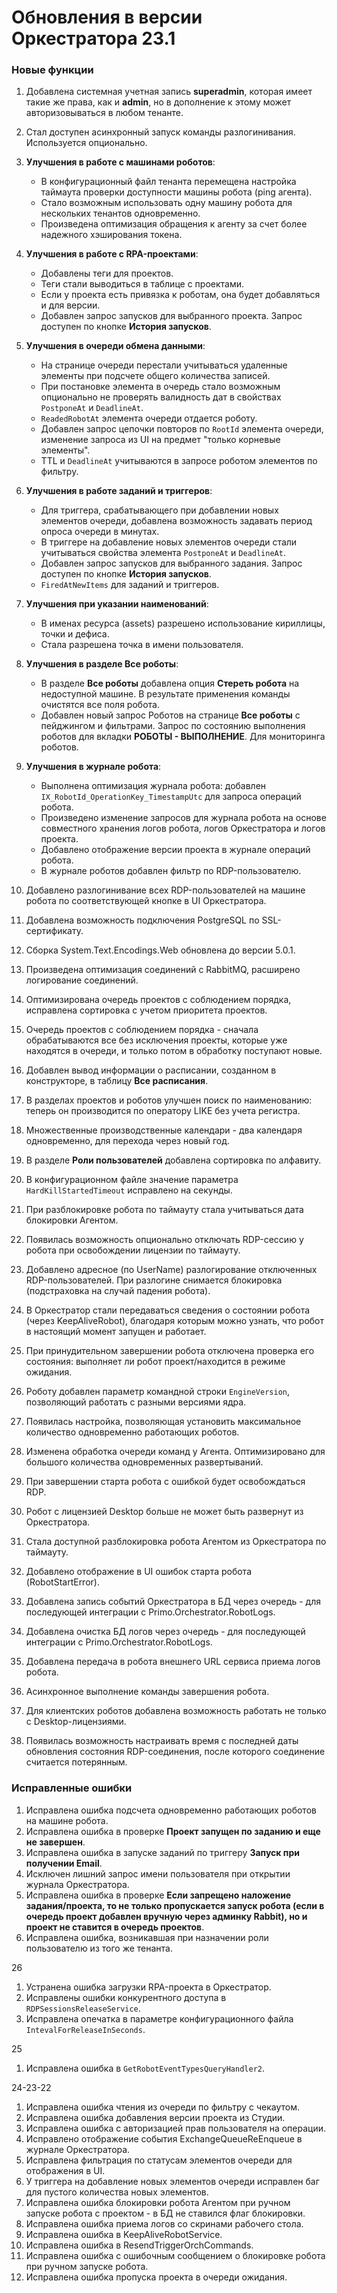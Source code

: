 # Обновления в версии Оркестратора 23.1

### Новые функции

1. Добавлена системная учетная запись **superadmin**, которая имеет такие же права, как и **admin**, но в дополнение к этому может авторизовываться в любом тенанте.
1. Стал доступен асинхронный запуск команды разлогинивания. Используется опционально. 
1. **Улучшения в работе с машинами роботов**:
   * В конфигурационный файл тенанта перемещена настройка таймаута проверки доступности машины робота (ping агента).
   * Стало возможным использовать одну машину робота для нескольких тенантов одновременно.
   * Произведена оптимизация обращения к агенту за счет более надежного хэширования токена.
1. **Улучшения в работе с RPA-проектами**:
   * Добавлены теги для проектов.
   * Теги стали выводиться в таблице с проектами. 
   * Если у проекта есть привязка к роботам, она будет добавляться и для версии.
   * Добавлен запрос запусков для выбранного проекта. Запрос доступен по кнопке **История запусков**.
1. **Улучшения в очереди обмена данными**:
   * На странице очереди перестали учитываться удаленные элементы при подсчете общего количества записей. 
   * При постановке элемента в очередь стало возможным опционально не проверять валидность дат в свойствах `PostponeAt` и `DeadlineAt`.
   * `ReadedRobotAt` элемента очереди отдается роботу.
   * Добавлен запрос цепочки повторов по `RootId` элемента очереди, изменение запроса из UI на предмет "только корневые элементы".
   * TTL и `DeadlineAt` учитываются в запросе роботом элементов по фильтру.
1. **Улучшения в работе заданий и триггеров**:
   * Для триггера, срабатывающего при добавлении новых элементов очереди, добавлена возможность задавать период опроса очереди в минутах.
   * В триггере на добавление новых элементов очереди стали учитываться свойства элемента `PostponeAt` и `DeadlineAt`.
   * Добавлен запрос запусков для выбранного задания. Запрос доступен по кнопке **История запусков**.
   * `FiredAtNewItems` для заданий и триггеров.
1. **Улучшения при указании наименований**:
   * В именах ресурса (assets) разрешено использование кириллицы, точки и дефиса.
   * Стала разрешена точка в имени пользователя.
1. **Улучшения в разделе Все роботы**:
   * В разделе **Все роботы** добавлена опция **Стереть робота** на недоступной машине. В результате применения команды очистятся все поля робота.
   * Добавлен новый запрос Роботов на странице **Все роботы** с пейджингом и фильтрами. Запрос по состоянию выполнения роботов для вкладки **РОБОТЫ - ВЫПОЛНЕНИЕ**. Для мониторинга роботов.
1. **Улучшения в журнале робота**:
   * Выполнена оптимизация журнала робота: добавлен `IX_RobotId_OperationKey_TimestampUtc` для запроса операций робота.
   * Произведено изменение запросов для журнала робота на основе совместного хранения логов робота, логов Оркестратора и логов проекта.
   * Добавлено отображение версии проекта в журнале операций робота. 
   * В журнале роботов добавлен фильтр по RDP-пользователю.
1. Добавлено разлогинивание всех RDP-пользователей на машине робота по соответствующей кнопке в UI Оркестратора.
1. Добавлена возможность подключения PostgreSQL по SSL-сертификату. 
1. Сборка System.Text.Encodings.Web обновлена до версии 5.0.1.
1. Произведена оптимизация соединений с RabbitMQ, расширено логирование соединений.
1. Оптимизирована очередь проектов с соблюдением порядка, исправлена сортировка с учетом приоритета проектов.
1. Очередь проектов с соблюдением порядка - сначала обрабатываются все без исключения проекты, которые уже находятся в очереди, и только потом в обработку поступают новые.
1. Добавлен вывод информации о расписании, созданном в конструкторе, в таблицу **Все расписания**.
1. В разделах проектов и роботов улучшен поиск по наименованию: теперь он производится по оператору LIKE без учета регистра.
1. Множественные производственные календари - два календаря одновременно, для перехода через новый год.
1. В разделе **Роли пользователей** добавлена сортировка по алфавиту.
1. В конфигурационном файле значение параметра `HardKillStartedTimeout` исправлено на секунды.


1. При разблокировке робота по таймауту стала учитываться дата блокировки Агентом.
1. Появилась возможность опционально отключать RDP-сессию у робота при освобождении лицензии по таймауту.
1. Добавлено адресное (по UserName) разлогирование отключенных RDP-пользователей. При разлогине снимается блокировка (подстраховка на случай падения робота).
1. В Оркестратор стали передаваться сведения о состоянии робота (через KeepAliveRobot), благодаря которым можно узнать, что робот в настоящий момент запущен и работает. 
1. При принудительном завершении робота отключена проверка его состояния: выполняет ли робот проект/находится в режиме ожидания.

1. Роботу добавлен параметр командной строки `EngineVersion`, позволяющий работать с разными версиями ядра.
1. Появилась настройка, позволяющая установить максимальное количество одновременно работающих роботов.
1. Изменена обработка очереди команд у Агента. Оптимизировано для большого количества одновременных развертываний.

1. При завершении старта робота с ошибкой будет освобождаться RDP. 
1. Робот с лицензией Desktop больше не может быть развернут из Оркестратора.
1. Стала доступной разблокировка робота Агентом из Оркестратора по таймауту.
1. Добавлено отображение в UI ошибок старта робота (RobotStartError).
1. Добавлена запись событий Оркестратора в БД через очередь - для последующей интеграции с Primo.Orchestrator.RobotLogs.
1. Добавлена очистка БД логов через очередь - для последующей интеграции с Primo.Orchestrator.RobotLogs.
1. Добавлена передача в робота внешнего URL сервиса приема логов робота.
1. Асинхронное выполнение команды завершения робота.
1. Для клиентских роботов добавлена возможность работать не только с Desktop-лицензиями.
1. Появилась возможность настраивать время с последней даты обновления состояния RDP-соединения, после которого соединение считается потерянным.

### Исправленные ошибки

1. Исправлена ошибка подсчета одновременно работающих роботов на машине робота.
1. Исправлена ошибка в проверке **Проект запущен по заданию и еще не завершен**.
1. Исправлена ошибка в запуске заданий по триггеру **Запуск при получении Email**.
1. Исключен лишний запрос имени пользователя при открытии журнала Оркестратора.
1. Исправлена ошибка в проверке **Если запрещено наложение задания/проекта, то не только пропускается запуск робота (если в очередь проект добавлен вручную через админку Rabbit), но и проект не ставится в очередь проектов**.
1. Исправлена ошибка, возникавшая при назначении роли пользователю из того же тенанта. 

26
1. Устранена ошибка загрузки RPA-проекта в Оркестратор. 
1. Исправлены ошибки конкурентного доступа в `RDPSessionsReleaseService`.
1. Исправлена опечатка в параметре конфигурационного файла `IntevalForReleaseInSeconds`.

25
1. Исправлена ошибка в `GetRobotEventTypesQueryHandler2`.

24-23-22

1. Исправлена ошибка чтения из очереди по фильтру с чекаутом.
1. Исправлена ошибка добавления версии проекта из Студии.
1. Исправлена ошибка с авторизацией прав пользователя на операции.
1. Исправлено отображение события ExchangeQueueReEnqueue в журнале Оркестратора.
1. Исправлена фильтрация по статусам элементов очереди для отображения в UI.
1. У триггера на добавление новых элементов очереди исправлен баг для пустого количества новых элементов.
1. Исправлена ошибка блокировки робота Агентом при ручном запуске робота с проектом - в БД не ставился флаг блокировки.
1. Исправлена ошибка приема логов со скринами рабочего стола.
1. Исправлена ошибка в KeepAliveRobotService.
1. Исправлена ошибка в ResendTriggerOrchCommands.
1. Исправлена ошибка с ошибочным сообщением о блокировке робота при ручном запуске робота.
1. Исправлена ошибка пропуска проекта в очереди ожидания.
